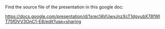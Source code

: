 Find the source file of the presentation in this google doc:

https://docs.google.com/presentation/d/1srec1AVUwvJnzXcT1dgyubX78fWlT75fDVV3OnC1-E8/edit?usp=sharing